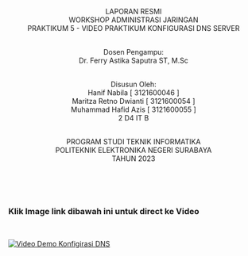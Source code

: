 <p align=center>
LAPORAN RESMI <br>
WORKSHOP ADMINISTRASI JARINGAN </br>
PRAKTIKUM 5 - VIDEO PRAKTIKUM KONFIGURASI DNS SERVER<br><br>

<p align=center>
Dosen Pengampu:<br>
Dr. Ferry Astika Saputra ST, M.Sc<br><br>

<p align=center>
Disusun Oleh:<br>
Hanif Nabila [ 3121600046 ]<br>
Maritza Retno Dwianti [ 3121600054 ]<br>
Muhammad Hafid Azis [ 3121600055 ]<br>
2 D4 IT B<br><br>

<p align=center>
PROGRAM STUDI TEKNIK INFORMATIKA<br>
POLITEKNIK ELEKTRONIKA NEGERI SURABAYA<br>
TAHUN 2023
</p>
<br><br><br>

### Klik Image link dibawah ini untuk direct ke Video
<br>

[![Video Demo Konfigirasi DNS](capture.jpeg)](https://drive.google.com/file/d/1AagLEwxL0sOj7MhJNhXNCLD1_M4knN3W/view?usp=sharing)
